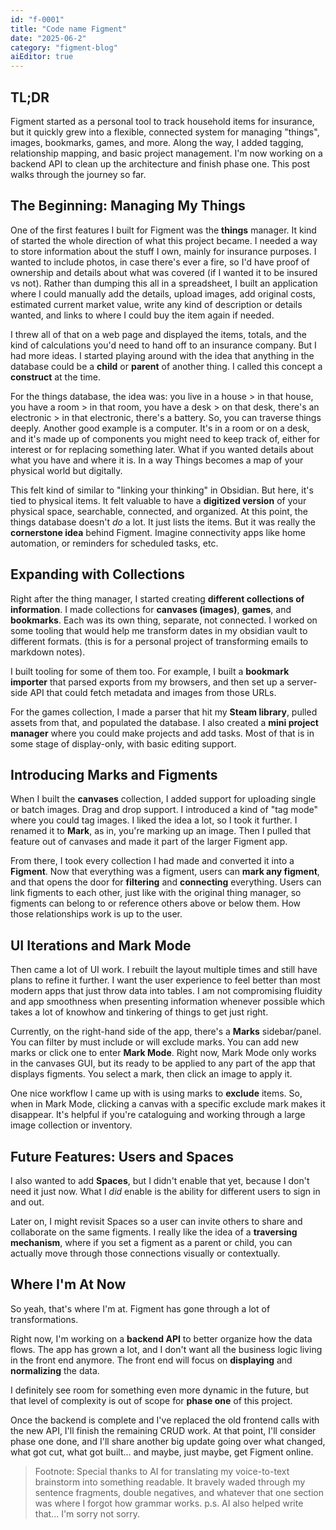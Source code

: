 ```yaml
---
id: "f-0001"
title: "Code name Figment"
date: "2025-06-2"
category: "figment-blog"
aiEditor: true
---
```


## TL;DR 

Figment started as a personal tool to track household items for insurance, but it quickly grew into a flexible, connected system for managing "things", images, bookmarks, games, and more. Along the way, I added tagging, relationship mapping, and basic project management. I'm now working on a backend API to clean up the architecture and finish phase one. This post walks through the journey so far.

## The Beginning: Managing My Things

One of the first features I built for Figment was the **things** manager. It kind of started the whole direction of what this project became. I needed a way to store information about the stuff I own, mainly for insurance purposes. I wanted to include photos, in case there's ever a fire, so I'd have proof of ownership and details about what was covered (if I wanted it to be insured vs not). Rather than dumping this all in a spreadsheet, I built an application where I could manually add the details, upload images, add original costs, estimated current market value, write any kind of description or details wanted, and links to where I could buy the item again if needed.

I threw all of that on a web page and displayed the items, totals, and the kind of calculations you'd need to hand off to an insurance company. But I had more ideas. I started playing around with the idea that anything in the database could be a **child** or **parent** of another thing. I called this concept a **construct** at the time.

For the things database, the idea was: you live in a house > in that house, you have a room > in that room, you have a desk > on that desk, there's an electronic > in that electronic, there's a battery. So, you can traverse things deeply. Another good example is a computer. It's in a room or on a desk, and it's made up of components you might need to keep track of, either for interest or for replacing something later. What if you wanted details about what you have and where it is. In a way Things becomes a map of your physical world but digitally.

This felt kind of similar to "linking your thinking" in Obsidian. But here, it's tied to physical items. It felt valuable to have a **digitized version** of your physical space, searchable, connected, and organized. At this point, the things database doesn't *do* a lot. It just lists the items. But it was really the **cornerstone idea** behind Figment. Imagine connectivity apps like home automation, or reminders for scheduled tasks, etc.

## Expanding with Collections

Right after the thing manager, I started creating **different collections of information**. I made collections for **canvases (images)**, **games**, and **bookmarks**. Each was its own thing, separate, not connected. I worked on some tooling that would help me transform dates in my obsidian vault to different formats. (this is for a personal project of transforming emails to markdown notes).

I built tooling for some of them too. For example, I built a **bookmark importer** that parsed exports from my browsers, and then set up a server-side API that could fetch metadata and images from those URLs.

For the games collection, I made a parser that hit my **Steam library**, pulled assets from that, and populated the database. I also created a **mini project manager** where you could make projects and add tasks. Most of that is in some stage of display-only, with basic editing support.


## Introducing Marks and Figments

When I built the **canvases** collection, I added support for uploading single or batch images. Drag and drop support. I introduced a kind of "tag mode" where you could tag images. I liked the idea a lot, so I took it further. I renamed it to **Mark**, as in, you're marking up an image. Then I pulled that feature out of canvases and made it part of the larger Figment app.

From there, I took every collection I had made and converted it into a **Figment**. Now that everything was a figment, users can **mark any figment**, and that opens the door for **filtering** and **connecting** everything. Users can link figments to each other, just like with the original thing manager, so figments can belong to or reference others above or below them. How those relationships work is up to the user.


## UI Iterations and Mark Mode

Then came a lot of UI work. I rebuilt the layout multiple times and still have plans to refine it further. I want the user experience to feel better than most modern apps that just throw data into tables. I am not compromising fluidity and app smoothness when presenting information whenever possible which takes a lot of knowhow and tinkering of things to get just right.

Currently, on the right-hand side of the app, there's a **Marks** sidebar/panel. You can filter by must include or will exclude marks. You can add new marks or click one to enter **Mark Mode**. Right now, Mark Mode only works in the canvases GUI, but its ready to be applied to any part of the app that displays figments. You select a mark, then click an image to apply it.

One nice workflow I came up with is using marks to **exclude** items. So, when in Mark Mode, clicking a canvas with a specific exclude mark makes it disappear. It's helpful if you're cataloguing and working through a large image collection or inventory.


## Future Features: Users and Spaces

I also wanted to add **Spaces**, but I didn't enable that yet, because I don't need it just now. What I *did* enable is the ability for different users to sign in and out.

Later on, I might revisit Spaces so a user can invite others to share and collaborate on the same figments. I really like the idea of a **traversing mechanism**, where if you set a figment as a parent or child, you can actually move through those connections visually or contextually.


## Where I'm At Now

So yeah, that's where I'm at. Figment has gone through a lot of transformations.

Right now, I'm working on a **backend API** to better organize how the data flows. The app has grown a lot, and I don't want all the business logic living in the front end anymore. The front end will focus on **displaying** and **normalizing** the data.

I definitely see room for something even more dynamic in the future, but that level of complexity is out of scope for **phase one** of this project.

Once the backend is complete and I've replaced the old frontend calls with the new API, I'll finish the remaining CRUD work. At that point, I'll consider phase one done, and I'll share another big update going over what changed, what got cut, what got built... and maybe, just maybe, get Figment online.

> Footnote: Special thanks to AI for translating my voice-to-text brainstorm into something readable. It bravely waded through my sentence fragments, double negatives, and whatever that one section was where I forgot how grammar works. p.s. AI also helped write that... I'm sorry not sorry.


